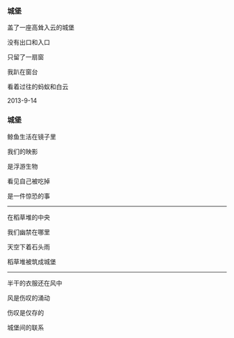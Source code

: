 ### 城堡

盖了一座高耸入云的城堡

没有出口和入口

只留了一扇窗

我趴在窗台

看着过往的蚂蚁和白云

2013-9-14

### 城堡

鲸鱼生活在镜子里

我们的映影

是浮游生物

看见自己被吃掉

是一件惊恐的事

---

在稻草堆的中央

我们幽禁在哪里

天空下着石头雨

稻草堆被筑成城堡

---

半干的衣服还在风中

风是伤叹的涌动

伤叹是仅存的

城堡间的联系